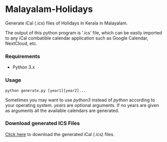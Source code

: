 # Malayalam-Holidays
Generate iCal (.ics) files of Holidays in Kerala in Malayalam.

The output of this python program is '.ics' file, which can be easily imported to any iCal combatible calendar application such as Google Calendar, NextCloud, etc.

### Requirements
* Python 3.x

### Usage

    python generate.py [year1][year2]...

Sometimes you may want to use _python3_ instead of _python_ according to your operating system.
_years_ are optional arguments. If no years are given as arguments all the available calendars are generated.

### Download generated ICS Files
[Click here](https://github.com/shajilkrazy/malayalam-holidays/releases) to download the generated iCal (.ics) files.